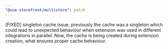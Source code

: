 ```yaml
---
"@vue-storefront/multistore": patch
---
```


[FIXED] singleton cache issue, previously the cache was a singleton which could lead to unexpected behaviour when extension was used in different integrations in parallel. Now, the cache is being created during extension creation, what ensures proper cache behaviour.
